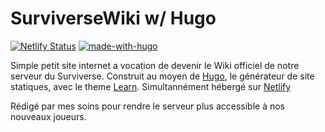 # SurviverseWiki w/ Hugo
[![Netlify Status](https://api.netlify.com/api/v1/badges/20ddc672-4ea6-4252-be11-93eeae381689/deploy-status)](https://app.netlify.com/sites/surviverse/deploys)
[![made-with-hugo](https://img.shields.io/badge/Made%20with-Hugo-ed333b.svg)](https://www.gohugo.io/)

Simple petit site internet a vocation de devenir le Wiki officiel de notre serveur du Surviverse.
Construit au moyen de [Hugo](https://gohugo.io), le générateur de site statiques, avec le theme [Learn](https://learn.netifly.app).
Simultannément hébergé sur [Netlify](https://netlify.app)

Rédigé par mes soins pour rendre le serveur plus accessible à nos nouveaux joueurs.